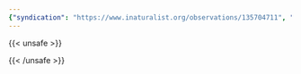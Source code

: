 ```yaml
---
{"syndication": "https://www.inaturalist.org/observations/135704711", "date": "2022-09-18T14:04:18-04:00", "taxon": {"name": "Stellaria aquatica", "common_name": "Water Chickweed"}, "quality_grade": "needs_id", "identifications_most_agree": false, "species_guess": "Water Chickweed", "identifications_most_disagree": false, "captive": false, "project_ids": [], "community_taxon_id": null, "geojson": {"type": "Point", "coordinates": [-73.1651269444, 42.6419263889]}, "owners_identification_from_vision": true, "identifications_count": 0, "obscured": false, "num_identification_agreements": 0, "num_identification_disagreements": 0, "place_guess": "Adams, MA, USA", "photos": [{"id": 231495443, "license_code": "cc-by-nc", "original_dimensions": {"width": 1536, "height": 2048}, "url": "https://inaturalist-open-data.s3.amazonaws.com/photos/231495443/square.jpeg", "attribution": "(c) Brandon Rozek, some rights reserved (CC BY-NC)", "flags": []}]}
---
```

{{< unsafe >}}

{{< /unsafe >}}
